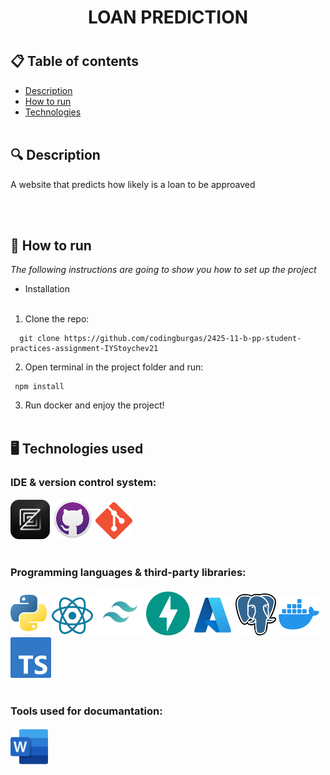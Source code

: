 <h1 align="center"> LOAN PREDICTION <h1>

## 📋 Table of contents
  - [Description](#description)
  - [How to run](#install)
  - [Technologies](#technologies)
<br></br>

## 🔍 Description <a name="description"></a>
<p> A website that predicts how likely is a loan to be approaved </p>
<br></br>

## 🚀 How to run <a name="install"></a>
*The following instructions are going to show you how to set up the project*

- Installation
<br></br>
1. Clone the repo:
```
  git clone https://github.com/codingburgas/2425-11-b-pp-student-practices-assignment-IYStoychev21
```
    
2. Open terminal in the project folder and run:
```
 npm install
```

3. Run docker and enjoy the project!
<br></br>
## 🖥️ Technologies used <a name="technologies"></a>

### IDE & version control system:

<a><img src="/assets/icons/zed-icon.png" alt="zed" width="63"/></a>
<a><img src="/assets/icons/github-icon.png" alt="GitHub Icon" width="65"/></a>
<a><img src="/assets/icons/git-icon.png" alt="Git" width="59"/></a>
<br></br>
### Programming languages & third-party libraries:

</a>

<a> <img src="/assets/icons/python-icon.png" alt="python Icon" width="60"/></a>
<a> <img src="/assets/icons/react-icon.png" alt="React Icon" width="70"/></a>
<a> <img src="/assets/icons/tailwindcss-icon.png" alt="TailWindCSS Icon" width="75"/> </a>
<a> <img src="/assets/icons/fastapi-icon.png" alt="FastAPI Icon" width="70"/> </a>
<a> <img src="/assets/icons/azure-icon.png" alt="Azure Icon" width="65"/> </a>
<a> <img src="/assets/icons/postgres-icon.png" alt="Azure Icon" width="65"/> </a>
<a> <img src="/assets/icons/docker-icon.png" alt="Azure Icon" width="65"/> </a>
<a> <img src="/assets/icons/typescript-icon.png" alt="Azure Icon" width="65"/> </a>
<br></br>
### Tools used for documantation:

<a href="https://www.microsoft.com/en-ww/microsoft-365/word?activetab=tabs%3afaqheaderregion3"><img src="/assets/icons/word-icon.png" alt="Word Icon" width="60"/></a>
